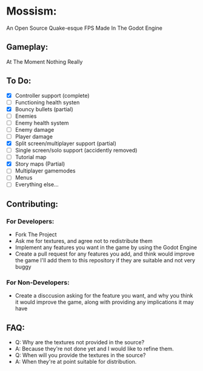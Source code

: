 # Mossism:
An Open Source Quake-esque FPS Made In The Godot Engine
## Gameplay:
At The Moment Nothing Really
## To Do:
- [x] Controller support (complete)
- [ ] Functioning health systen
- [x] Bouncy bullets (partial)
- [ ] Enemies
- [ ] Enemy health system
- [ ] Enemy damage
- [ ] Player damage
- [x] Split screen/multiplayer support (partial)
- [ ] Single screen/solo support (accidently removed)
- [ ] Tutorial map
- [x] Story maps (Partial)
- [ ] Multiplayer gamemodes
- [ ] Menus
- [ ] Everything else...
## Contributing:
### For Developers:
- Fork The Project
- Ask me for textures, and agree not to redistribute them
- Implement any features you want in the game by using the Godot Engine
- Create a pull request for any features you add, and think would improve the game I'll add them to this repository if they are suitable and not very buggy
### For Non-Developers:
- Create a disccusion asking for the feature you want, and why you think it would improve the game, along with providing any implications it may have
## FAQ:
- Q: Why are the textures not provided in the source?
- A: Because they're not done yet and I would like to refine them.
- Q: When will you provide the textures in the source?
- A: When they're at point suitable for distribution.
